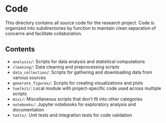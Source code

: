 # Code

This directory contains all source code for the research project.
Code is organized into subdirectories by function to maintain clean separation of concerns and facilitate collaboration.

## Contents

- `analysis/`: Scripts for data analysis and statistical computations
- `cleaning/`: Data cleaning and preprocessing scripts
- `data_collection/`: Scripts for gathering and downloading data from various sources
- `generate_figures/`: Scripts for creating visualizations and plots
- `toolkit/`: Local module with project-specific code used across multiple scripts
- `misc/`: Miscellaneous scripts that don't fit into other categories
- `notebooks/`: Jupyter notebooks for exploratory analysis and documentation
- `tests/`: Unit tests and integration tests for code validation

